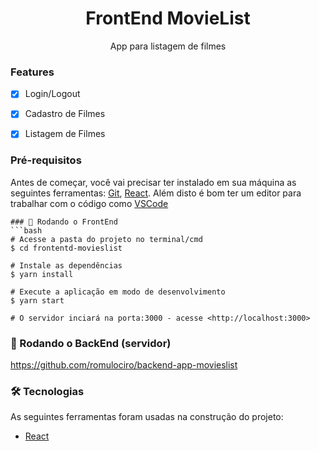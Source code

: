 <h1 align="center">FrontEnd MovieList</h1>
<p align="center">App para listagem de filmes</p>

### Features

- [x] Login/Logout
- [x] Cadastro de Filmes
- [x] Listagem de Filmes


### Pré-requisitos

Antes de começar, você vai precisar ter instalado em sua máquina as seguintes ferramentas:
[Git](https://git-scm.com), [React](https://pt-br.reactjs.org/). 
Além disto é bom ter um editor para trabalhar com o código como [VSCode](https://code.visualstudio.com/)

```
### 🎲 Rodando o FrontEnd
```bash
# Acesse a pasta do projeto no terminal/cmd
$ cd frontentd-movieslist

# Instale as dependências
$ yarn install

# Execute a aplicação em modo de desenvolvimento
$ yarn start

# O servidor inciará na porta:3000 - acesse <http://localhost:3000>
```

### 🎲 Rodando o BackEnd (servidor)

https://github.com/romulociro/backend-app-movieslist

### 🛠 Tecnologias

As seguintes ferramentas foram usadas na construção do projeto:
- [React](https://pt-br.reactjs.org/)


